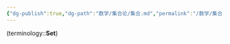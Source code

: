 ```yaml
---
{"dg-publish":true,"dg-path":"数学/集合论/集合.md","permalink":"/数学/集合论/集合/","dgPassFrontmatter":true,"noteIcon":"","created":"2024-05-21T15:20:28.776+08:00","updated":"2024-08-29T00:35:33.237+08:00"}
---
```


(terminology::**Set**)  


